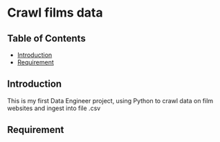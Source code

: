 # Crawl films data 

## Table of Contents
- [Introduction](#introduction)
- [Requirement](#requirement)

## Introduction
This is my first Data Engineer project, using Python to crawl data on film websites and ingest into file .csv

## Requirement


